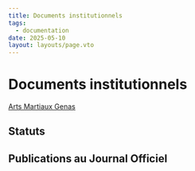 ```yaml
---
title: Documents institutionnels
tags: 
  - documentation
date: 2025-05-10
layout: layouts/page.vto
---
```


# Documents institutionnels
[Arts Martiaux Genas](/)

## Statuts

## Publications au Journal Officiel

